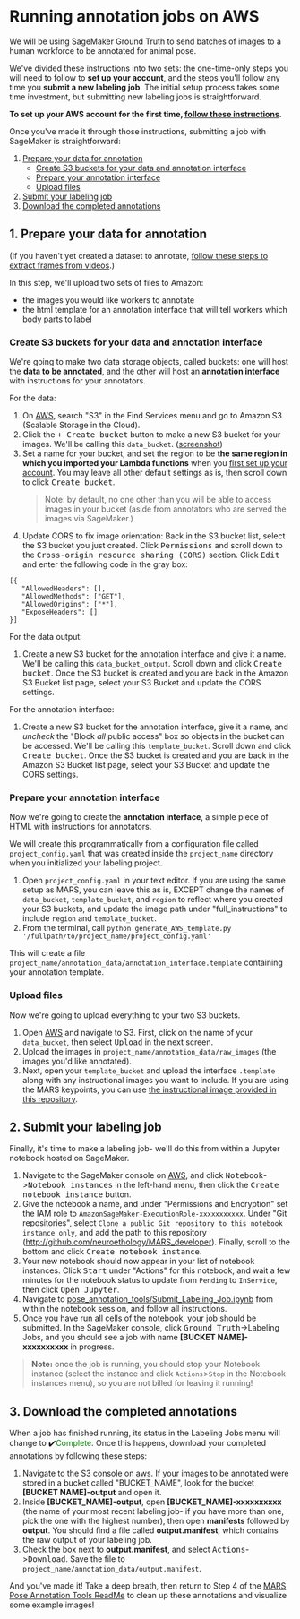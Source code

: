 # Running annotation jobs on AWS

We will be using SageMaker Ground Truth to send batches of images to a human workforce to be annotated for animal pose.

We've divided these instructions into two sets: the one-time-only steps you will need to follow to **set up your account**, and the steps you'll follow any time you **submit a new labeling job**. The initial setup process takes some time investment, but submitting new labeling jobs is straightforward.

**To set up your AWS account for the first time, [follow these instructions](readme_initialGTSetup.md).**

Once you've made it through those instructions, submitting a job with SageMaker is straightforward:

1. [Prepare your data for annotation](#2-prepare-your-data-for-annotation)
    * [Create S3 buckets for your data and annotation interface](#create-s3-buckets-for-your-data-and-annotation-interface)
    * [Prepare your annotation interface](#prepare-your-annotation-interface)
    * [Upload files](#upload-files)
2. [Submit your labeling job](#4-submit-your-labeling-job)
3. [Download the completed annotations](#5-download-the-completed-annotations)


## 1. Prepare your data for annotation
(If you haven't yet created a dataset to annotate, [follow these steps to extract frames from videos](../readme.md#extract-video-frames-for-annotation).)

In this step, we'll upload two sets of files to Amazon:
* the images you would like workers to annotate
* the html template for an annotation interface that will tell workers which body parts to label

### Create S3 buckets for your data and annotation interface

We're going to make two data storage objects, called buckets: one will host the **data to be annotated**, and the other will host an **annotation interface** with instructions for your annotators.

For the data:
1. On [AWS](http://console.aws.amazon.com), search "S3" in the Find Services menu and go to Amazon S3 (Scalable Storage in the Cloud).
2. Click the <kbd>+ Create bucket</kbd> button to make a new S3 bucket for your images. We'll be calling this `data_bucket`. ([screenshot](s3bucket.png))
3. Set a name for your bucket, and set the region to be **the same region in which you imported your Lambda functions** when you [first set up your account](readme_initialGTSetup#1-import-the-pre--and-post-processing-lambda-functions). You may leave all other default settings as is, then scroll down to click <kbd>Create bucket</kbd>.
    > Note: by default, no one other than you will be able to access images in your bucket (aside from annotators who are served the images via SageMaker.)
4. Update CORS to fix image orientation: Back in the S3 bucket list, select the S3 bucket you just created. Click <kbd>Permissions</kbd> and scroll down to the <kbd>Cross-origin resource sharing (CORS)</kbd> section. Click <kbd>Edit</kbd> and enter the following code in the gray box:
```
[{
   "AllowedHeaders": [],
   "AllowedMethods": ["GET"],
   "AllowedOrigins": ["*"],
   "ExposeHeaders": []
}]
```

For the data output:
1. Create a new S3 bucket for the annotation interface and give it a name. We'll be calling this `data_bucket_output`. Scroll down and click <kbd>Create bucket</kbd>. Once the S3 bucket is created and you are back in the Amazon S3 Bucket list page, select your S3 Bucket and update the CORS settings.

For the annotation interface:
1. Create a new S3 bucket for the annotation interface, give it a name, and *uncheck* the "Block *all* public access" box so objects in the bucket can be accessed. We'll be calling this `template_bucket`. Scroll down and click <kbd>Create bucket</kbd>. Once the S3 bucket is created and you are back in the Amazon S3 Bucket list page, select your S3 Bucket and update the CORS settings.

### Prepare your annotation interface
Now we're going to create the **annotation interface**, a simple piece of HTML with instructions for annotators.

We will create this programmatically from a configuration file called `project_config.yaml` that was created inside the `project_name` directory when you initialized your labeling project.

1. Open `project_config.yaml` in your text editor. If you are using the same setup as MARS, you can leave this as is, EXCEPT change the names of `data_bucket`, `template_bucket`, and `region` to reflect where you created your S3 buckets, and update the image path under "full_instructions" to include `region` and `template_bucket`.
2. From the terminal, call `python generate_AWS_template.py '/fullpath/to/project_name/project_config.yaml'`

This will create a file `project_name/annotation_data/annotation_interface.template` containing your annotation template.

### Upload files
Now we're going to upload everything to your two S3 buckets.
1. Open [AWS](http://console.aws.amazon.com) and navigate to S3. First, click on the name of your `data_bucket`, then select <kbd>Upload</kbd> in the next screen.
2. Upload the images in `project_name/annotation_data/raw_images` (the images you'd like annotated).
3. Next, open your `template_bucket` and upload the interface `.template` along with any instructional images you want to include. If you are using the MARS keypoints, you can use [the instructional image provided in this repository](../annotation_interface/front_view_interface/instruction_image_bodyparts.png).

## 2. Submit your labeling job
Finally, it's time to make a labeling job- we'll do this from within a Jupyter notebook hosted on SageMaker.

1. Navigate to the SageMaker console on [AWS](http://console.aws.amazon.com), and click <kbd>Notebook</kbd>-><kbd>Notebook instances</kbd> in the left-hand menu, then click the <kbd>Create notebook instance</kbd> button.
2. Give the notebook a name, and under "Permissions and Encryption" set the IAM role to `AmazonSageMaker-ExecutionRole-xxxxxxxxxxx`. Under "Git repositories", select `Clone a public Git repository to this notebook instance only`, and add the path to this repository (http://github.com/neuroethology/MARS_developer). Finally, scroll to the bottom and click <kbd>Create notebook instance</kbd>.
3. Your new notebook should now appear in your list of notebook instances. Click <kbd>Start</kbd> under "Actions" for this notebook, and wait a few minutes for the notebook status to update from `Pending` to `InService`, then click <kbd>Open Jupyter</kbd>.
4. Navigate to [pose_annotation_tools/Submit_Labeling_Job.ipynb](../Submit_Labeling_Job.ipynb) from within the notebook session, and follow all instructions.
5. Once you have run all cells of the notebook, your job should be submitted. In the SageMaker console, click <kbd>Ground Truth</kbd>-></kbd>Labeling Jobs</kbd>, and you should see a job with name **[BUCKET NAME]-xxxxxxxxxx** in progress.

> **Note:** once the job is running, you should stop your Notebook instance (select the instance and click `Actions`>`Stop` in the Notebook instances menu), so you are not billed for leaving it running!

## 3. Download the completed annotations
When a job has finished running, its status in the Labeling Jobs menu will change to ✔️<span style="color:green">Complete</span>. Once this happens, download your completed annotations by following these steps:

1. Navigate to the S3 console on [aws](http://console.aws.amazon.com). If your images to be annotated were stored in a bucket called "BUCKET_NAME", look for the bucket **[BUCKET NAME]-output** and open it.
2. Inside **[BUCKET_NAME]-output**, open **[BUCKET_NAME]-xxxxxxxxxx** (the name of your most recent labeling job- if you have more than one, pick the one with the highest number), then open **manifests** followed by **output**. You should find a file called **output.manifest**, which contains the raw output of your labeling job.
3. Check the box next to **output.manifest**, and select <kbd>Actions</kbd>-><kbd>Download</kbd>. Save the file to `project_name/annotation_data/output.manifest`.

And you've made it! Take a deep breath, then return to Step 4 of the [MARS Pose Annotation Tools ReadMe](../../pose_annotation_tools#4-post-process-manual-pose-annotations) to clean up these annotations and visualize some example images!
